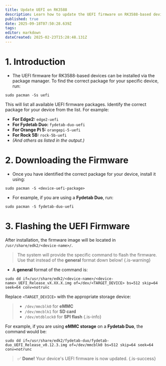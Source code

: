 ```yaml
---
title: Update UEFI on RK3588
description: Learn how to update the UEFI firmware on RK3588-based devices running BredOS
published: true
date: 2025-09-18T07:50:28.639Z
tags: 
editor: markdown
dateCreated: 2025-02-23T15:28:48.131Z
---
```


# 1. Introduction

- The UEFI firmware for RK3588-based devices can be installed via the package manager. To find the correct package for your specific device, run:

```
sudo pacman -Ss uefi
```

This will list all available UEFI firmware packages. Identify the correct package for your device from the list. For example:

- **For Edge2:** `edge2-uefi`
- **For Fydetab Duo:** `fydetab-duo-uefi`
- **For Orange Pi 5:** `orangepi-5-uefi`
- **For Rock 5B:** `rock-5b-uefi`
- *(And others as listed in the output.)*

# 2. Downloading the Firmware
- Once you have identified the correct package for your device, install it using:

```
sudo pacman -S <device-uefi-package>
```

- For example, if you are using a **Fydetab Duo**, run:

```
sudo pacman -S fydetab-duo-uefi
```


# 3. Flashing the UEFI Firmware

After installation, the firmware image will be located in `/usr/share/edk2/<device-name>/`. 
> The system will provide the specific command to flash the firmware. Use that instead of the **general** format down below!
{.is-warning}

- A **general** format of the command is:

```
sudo dd if=/usr/share/edk2/<device-name>/<device-name>_UEFI_Release_vX.XX.X.img of=/dev/<TARGET_DEVICE> bs=512 skip=64 seek=64 conv=notrunc
```

Replace `<TARGET_DEVICE>` with the appropriate storage device:  

> - `/dev/mmcblk0` for **eMMC**
> - `/dev/mmcblk1` for **SD card**
> - `/dev/mtdblock0` for **SPI flash**
{.is-info}


For example, if you are using **eMMC storage** on a **Fydetab Duo**, the command would be:

```
sudo dd if=/usr/share/edk2/fydetab-duo/fydetab-duo_UEFI_Release_v0.12.3.img of=/dev/mmcblk0 bs=512 skip=64 seek=64 conv=notrunc
```

> 
> ✅ **Done!** Your device's UEFI firmware is now updated.
{.is-success}

